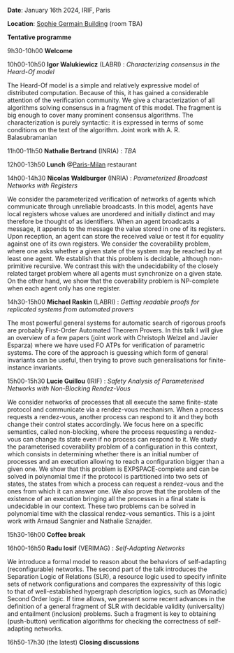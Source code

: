 **Date**: January 16th 2024, IRIF, Paris

**Location**: [Sophie Germain Building](https://maps.app.goo.gl/RP9ENjVjaeUiUdhH8) (room TBA)

**Tentative programme**

9h30-10h00 **Welcome**

10h00-10h50 **Igor Walukiewicz** (LABRI) : *Characterizing consensus in the Heard-Of model*

The Heard-Of model is a simple and relatively expressive model of distributed computation. Because  of this, it has gained a considerable attention of the verification community. We give a characterization of all algorithms solving consensus in a fragment of this model. The fragment is big enough to cover  many prominent consensus algorithms. The characterization is purely syntactic: it is expressed in terms of some conditions on the text of the algorithm. Joint work with A. R. Balasubramanian

11h00-11h50 **Nathalie Bertrand** (INRIA) : *TBA* 

12h00-13h50 **Lunch** @[Paris-Milan](https://www.restaurantparismilan.fr/) restaurant
 
14h00-14h30 **Nicolas Waldburger** (INRIA) : *Parameterized Broadcast Networks with Registers* 

We consider the parameterized verification of networks of agents which communicate through unreliable broadcasts. In this model, agents have local registers whose values are unordered and initially distinct and may therefore be thought of as identifiers. When an agent broadcasts a message, it appends to the message the value stored in one of its registers. Upon reception, an agent can store the received value or test it for equality against one of its own registers. We consider the coverability problem, where one asks whether a given state of the system may be reached by at least one agent. We establish that this problem is decidable, although non-primitive recursive. We contrast this with the undecidability of the closely related target problem where all agents must synchronize on a given state. On the other hand, we show that the coverability problem is NP-complete when each agent only has one register.

14h30-15h00 **Michael Raskin** (LABRI) : *Getting readable proofs for replicated systems from automated provers*

The most powerful general systems for automatic search of rigorous proofs are probably First-Order Automated Theorem Provers. In this talk I will give an overview of a few papers (joint work with Christoph Welzel and Javier Esparza) where we have used FO ATPs for verification of parametric systems. The core of the approach is guessing which form of general invariants can be useful, then trying to prove such generalisations for finite-instance invariants.

15h00-15h30 **Lucie Guillou** (IRIF) : *Safety Analysis of Parameterised Networks with Non-Blocking Rendez-Vous*

We consider networks of processes that all execute the same finite-state protocol and communicate via a rendez-vous mechanism. When a process requests a rendez-vous, another process can respond to it and they both change their control states accordingly. We focus here on a specific semantics, called non-blocking, where the process requesting a rendez-vous can change its state even if no process can respond to it. We study the parameterised coverability problem of a configuration in this context, which consists in determining whether there is an initial number of processes and an execution allowing to reach a configuration bigger than a given one. We show that this problem is EXPSPACE-complete and can be solved in polynomial time if the protocol is partitioned into two sets of states, the states from which a process can request a rendez-vous and the ones from which it can answer one. We also prove that the problem of the existence of an execution bringing all the processes in a final state is undecidable in our context. These two problems can be solved in polynomial time with the classical rendez-vous semantics.
This is a joint work with Arnaud Sangnier and Nathalie Sznajder.

15h30-16h00 **Coffee break**

16h00-16h50 **Radu Iosif** (VERIMAG) : *Self-Adapting Networks* 

We introduce a formal model to reason about the behaviors of self-adapting (reconfigurable) networks. The second part of the talk introduces the Separation Logic of Relations (SLR), a resource logic used to specify infinite sets of network configurations and compares the expressivity of this logic to that of well-established hypergraph description logics, such as (Monadic) Second Order logic. If time allows, we present some recent advances in the definition of a general fragment of SLR with decidable validity (universality) and entailment (inclusion) problems. Such a fragment is key to obtaining (push-button) verification algorithms for checking the correctness of self-adapting networks. 

16h50-17h30 (the latest) **Closing discussions**

